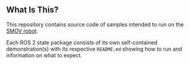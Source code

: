 ## What Is This?

This repository contains source code of samples intended to run on the [SMOV robot](https://github.com/vertueux/smov).

Each ROS 2 state package consists of its own self-contained demonstration(s) with its respective `README.md` showing how to run and information on what to expect.
